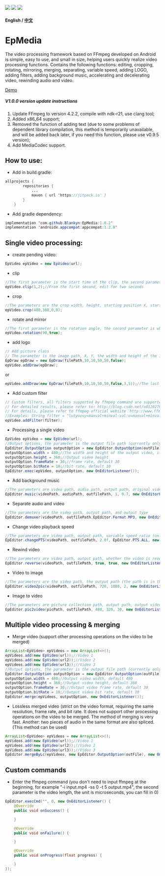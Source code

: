 [![](https://img.shields.io/badge/minSdkVersion-21-green.svg)](https://developer.android.google.cn) [![](https://img.shields.io/badge/FFmpeg-4.2.2-orange.svg)](https://ffmpeg.org/download.html#release_3.3) 
[![](https://jitpack.io/v/Blankyn/EpMedia.svg)](https://jitpack.io/#Blankyn/EpMedia)
#### English / [中文](https://github.com/Blankyn/EpMedia/blob/master/README.md)

# EpMedia
The video processing framework based on FFmpeg developed on Android is simple, easy to use, and small in size, helping users quickly realize video processing functions. Contains the following functions: editing, cropping, rotating, mirroring, merging, separating, variable speed, adding LOGO, adding filters, adding background music, accelerating and decelerating video, rewinding audio and video. 

<a href="https://github.com/yangjie10930/EpMediaDemo" target="_blank">Demo</a>   

##### V1.0.0 version update instructions
1. Update FFmpeg to version 4.2.2, compile with ndk-r21, use clang tool;
1. Added x86_64 support;
1. Removed the function of adding text (due to some problems of dependent library compilation, this method is temporarily unavailable, and will be added back later, if you need this function, please use v0.9.5 version);
1. Add MediaCodec support.


## How to use:
* Add in build.gradle:
```Java
allprojects {
		repositories {
			...
			maven { url 'https://jitpack.io' }
		}
	}
```
* Add gradle dependency:
```Java
implementation 'com.github.Blankyn:EpMedia:1.0.2'
implementation 'androidx.appcompat:appcompat:1.2.0'
```
## Single video processing:
* create pending video:
```Java
EpVideo epVideo = new EpVideo(url);
```
* clip
```Java
//The first parameter is the start time of the clip, the second parameter is the duration, in seconds
epVideo.clip(1,2);//From the first second, edit for two seconds
```
* crop
```Java
//The parameters are the crop width, height, starting position X, starting position Y
epVideo.crop(480,360,0,0);
```
* rotate and mirror
```Java
//The first parameter is the rotation angle, the second parameter is whether to mirror, only supports 90,180,270 degree rotation
epVideo.rotation(90,true);
```
* add logo
```Java
// Add picture class
// The parameter is the image path, X, Y, the width and height of the image, whether it is a moving image (only png, jpg, gif images are supported, if it is a gif image, the last parameter is true)
EpDraw epDraw = new EpDraw(filePath,10,10,50,50,false);
epVideo.addDraw(epDraw);
```
or
```Java
epVideo.addDraw(new EpDraw(filePath,10,10,50,50,false,3,5));//The last two parameters are the displayed start time and duration
```
* Add custom filter
```Java
// Custom filters, all filters supported by ffmpeg command are supported
// For detailed results, please refer to: http://blog.csdn.net/u012027644/article/details/77833484
// For details, please refer to ffmpeg official website：http://www.ffmpeg.org/ffmpeg-filters.html
//Examples: String filter = "lutyuv=y=maxval+minval-val:u=maxval+minval-val:v=maxval+minval-val";
epVideo.addFilter(filter);
```
* Processing a single video
```Java
EpVideo epVideo = new EpVideo(url);
//Output options, the parameter is the output file path (currently only supports mp4 format output)
EpEditor.OutputOption outputOption = new EpEditor.OutputOption(outFile);
outputOption.width = 480;//The width and height of the output video, if not set, the original video width and height
outputOption.height = 360;//Output video height
outputOption.frameRate = 30;//frame rate, default 30
outputOption.bitRate = 10;//bit rate, default 10
EpEditor.exec(epVideo, outputOption, new OnEditorListener());
```
* Add background music
```Java
//The parameters are video path, audio path, output path, original video volume (1 is 100%, 0.7 is 70%, and so on), add audio volume
EpEditor.music(videoPath, audioPath, outfilePath, 1, 0.7, new OnEditorListener());
```
* Separate audio and video
```Java
//The parameters are the video path, output path, and output type
EpEditor.demuxer(videoPath, outfilePath,EpEditor.Format.MP3, new OnEditorListener());
```
* Change video playback speed
```Java
//The parameters are video path, output path, variable speed ratio (only supports 0.25-4 times), variable speed type (VIDEO-video (if VIDEO is selected, audio will be shielded), AUDIO-audio, ALL-video audio and variable speed)
EpEditor.changePTS(videoPath, outfilePath, 2.0f, EpEditor.PTS.ALL, new OnEditorListener());
```
* Rewind video
```Java
//The parameters are video path, output path, whether the video is reversed, and whether the audio is reversed (if both are true, the audio and video are reversed, if the video ture audio is false, the output is reversed without audio video, video false audio ture If it is, input the audio of the reverse playback, and the audio reverse playback also uses this configuration)
EpEditor.reverse(videoPath, outfilePath, true, true, new OnEditorListener());
```
* Video to image
```Java
//The parameters are the video path, the output path (the path is in the form of a collection, such as pic% 03d.jpg, supports both jpg and png image formats), the width of the output picture, the height of the output picture, and the number of output pictures per second (if 2 It ’s 2 frames per second, if 0.5f, it ’s one frame every two seconds.)
EpEditor.video2pic(videoPath, outfilePath, 720, 1080, 2, new OnEditorListener());
```
* Image to video
```Java
//The parameters are picture collection path, output path, output video width, output video height, output video frame rate
EpEditor.pic2video(picPath, outfilePath, 480, 320, 30, new OnEditorListener());
```
## Multiple video processing & merging
* Merge video (support other processing operations on the video to be merged)
```Java
ArrayList<EpVideo> epVideos = new ArrayList<>();
epVideos.add(new EpVideo(url));//Video 1
epVideos.add(new EpVideo(url2));//Video 2
epVideos.add(new EpVideo(url3));//Video 3
//Output options, the parameter is the output file path (currently only supports mp4 format output)
EpEditor.OutputOption outputOption = new EpEditor.OutputOption(outFile);
outputOption.width = 480;//Output video width, default 480
outputOption.height = 360;//Output video height, default 360
outputOption.frameRate = 30;//Output video frame rate, default 30
outputOption.bitRate = 10;//Output video bit rate, default 10
EpEditor.merge(epVideos, outputOption, new OnEditorListener());
```
* Lossless merged video (strict on the video format, requiring the same resolution, frame rate, and bit rate. It does not support other processing operations on the video to be merged. The method of merging is very fast. Another: two pieces of audio in the same format are also spliced. (This method can be used)
```Java
ArrayList<EpVideo> epVideos = new ArrayList<>();
epVideos.add(new EpVideo(url));//Video 1
epVideos.add(new EpVideo(url2));//Video 2
epVideos.add(new EpVideo(url3));//Video 3
EpEditor.mergeByLc(epVideos, new EpEditor.OutputOption(outFile), new OnEditorListener());
```
## Custom commands
* Enter the ffmpeg command (you don't need to input ffmpeg at the beginning, for example "-i input.mp4 -ss 0 -t 5 output.mp4", the second parameter is the video length, the unit is microseconds, you can fill in 0)
```Java
EpEditor.execCmd("", 0, new OnEditorListener() {
	@Override
	public void onSuccess() {

	}

	@Override
	public void onFailure() {

	}

	@Override
	public void onProgress(float progress) {

	}
});
```
